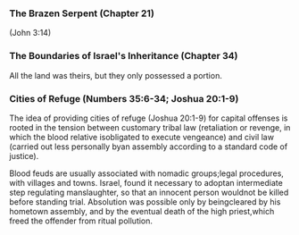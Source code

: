 ### The Brazen Serpent (Chapter 21)

(John 3:14)

### The Boundaries of Israel's Inheritance (Chapter 34)

All the land was theirs, but they only possessed a portion.

### Cities of Refuge (Numbers 35:6-34; Joshua 20:1-9)

The idea of providing cities of refuge (Joshua 20:1-9) for capital offenses is rooted in the tension between customary tribal law (retaliation or revenge, in which the blood relative isobligated to execute vengeance) and civil law (carried out less personally byan assembly according to a standard code of justice).

Blood feuds are usually associated with nomadic groups;legal procedures, with villages and towns. Israel, found it necessary to adoptan intermediate step regulating manslaughter, so that an innocent person wouldnot be killed before standing trial. Absolution was possible only by beingcleared by his hometown assembly, and by the eventual death of the high priest,which freed the offender from ritual pollution.
